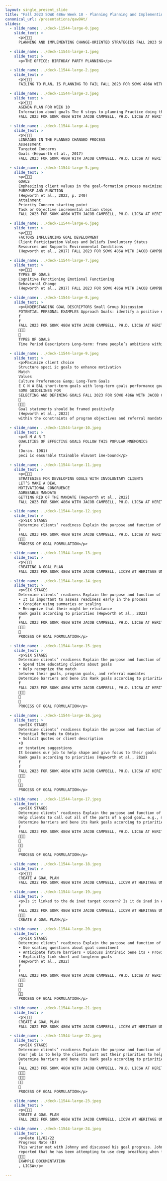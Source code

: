 ```yaml
---
layout: single_present_slide
title: "Fall 2023 SOWK 486w Week 10 - Planning Planning and Implementing Change-Oriented Strategies"
canonical_url: /presentations/qaw9At/
slides:
  - slide_name: ../deck-11544-large-0.jpeg
    slide_text: >
      <p>􀆅􀆅􀋊
      PLANNING AND IMPLEMENTING CHANGE-ORIENTED STRATEGIES FALL 2023 SOWK 486W WEEK 10 JACOB CAMPBELL, PH.D. LICSW AT HERITAGE UNIVERSITY</p>
      
  - slide_name: ../deck-11544-large-1.jpeg
    slide_text: >
      <p>THE OFFICE: BIRTHDAY PARTY PLANNING</p>
      
  - slide_name: ../deck-11544-large-2.jpeg
    slide_text: >
      <p>􀆅􀆅􀋊
      FAILING TO PLAN… IS PLANNING TO FAIL FALL 2023 FOR SOWK 486W WITH JACOB CAMPBELL, PH.D. LICSW AT HERITAGE UNIVERSITY</p>
      
  - slide_name: ../deck-11544-large-3.jpeg
    slide_text: >
      <p>􀆅􀆅􀋊
      AGENDA PLAN FOR WEEK 10
      Information about goals The 6 steps to planning Practice doing the planning process
      FALL 2023 FOR SOWK 486W WITH JACOB CAMPBELL, PH.D. LICSW AT HERITAGE UNIVERSITY</p>
      
  - slide_name: ../deck-11544-large-4.jpeg
    slide_text: >
      <p>􀆅􀆅􀋊
      LINKAGES IN THE PLANNED CHANGED PROCESS
      Assessment
      Targeted Concerns
      Goals (Hepworth et al., 2017)
      FALL 2023 FOR SOWK 486W WITH JACOB CAMPBELL, PH.D. LICSW AT HERITAGE UNIVERSITY</p>
      
  - slide_name: ../deck-11544-large-5.jpeg
    slide_text: >
      <p>􀆅􀆅􀋊
      GOALS
      Emphasizing client values in the goal-formation process maximizes the motivating force of goals and ensures that you and your clients are working in harmony toward the same outcome
      PURPOSE AND FUNCTION
      (Hepworth et al., 2022, p. 240)
      Attainment
      Priority Concern starting point
      Task or Objective incremental action steps
      FALL 2023 FOR SOWK 486W WITH JACOB CAMPBELL, PH.D. LICSW AT HERITAGE UNIVERSITY</p>
      
  - slide_name: ../deck-11544-large-6.jpeg
    slide_text: >
      <p>􀆅􀆅􀋊
      FACTORS INFLUENCING GOAL DEVELOPMENT
      Client Participation Values and Beliefs Involuntary Status
      Resources and Supports Environmental Conditions
      (Hepworth et al., 2017) FALL 2023 FOR SOWK 486W WITH JACOB CAMPBELL, PH.D. LICSW AT HERITAGE UNIVERSITY</p>
      
  - slide_name: ../deck-11544-large-7.jpeg
    slide_text: >
      <p>􀆅􀆅􀋊
      TYPES OF GOALS
      Cognitive Functioning Emotional Functioning
      Behavioral Change
      (Hepworth et al., 2017) FALL 2023 FOR SOWK 486W WITH JACOB CAMPBELL, PH.D. LICSW AT HERITAGE UNIVERSITY</p>
      
  - slide_name: ../deck-11544-large-8.jpeg
    slide_text: >
      <p>UNDERSTANDING GOAL DESCRIPTORS Small Group Discussion
      POTENTIAL PERSONAL EXAMPLES Approach Goals: identify a positive end state, usually emphasizing growth and change Avoidance Goals: identify a future state to be avoided or minimized Performance Goal: goals de ine a inal outcome Learning Goal: emphasize process and the acquisition of knowledge and skills that people can use to achieve short- and long-term goals
      f
      f
      FALL 2023 FOR SOWK 486W WITH JACOB CAMPBELL, PH.D. LICSW AT HERITAGE UNIVERSITY f
      􀆅􀆅􀋊
      􁒄
      TYPES OF GOALS
      Time Period Descriptors Long-term: frame people’s ambitions within their identities and values Short-term: re lect a partialized version of a long-term goal Empowerment Goals: framed toward selfdetermination and agency. They operate at the sociopolitical level, often emphasizing dimensions of consciousness raising, education, social support, and access to resources Conformity: They are represented in mandates and the prerogatives of program objectives and referring authorities Risk/resilience: identify changes in risk and protective processes that are likely to alleviate presenting problems (Hepworth et al., 2022)</p>
      
  - slide_name: ../deck-11544-large-9.jpeg
    slide_text: >
      <p>Maximize client choice
      Structure speci ic goals to enhance motivation
      Match
      Values
      Culture Preferences &amp; Long-Term Goals
      E C N A BAL short-term goals with long-term goals performance goals with learning goals avoidance goals with approach goals compliance-conformity goals with empowerment and risk/resilience goals
      SOME GUIDELINES FOR
      SELECTING AND DEFINING GOALS FALL 2023 FOR SOWK 486W WITH JACOB CAMPBELL, PH.D. LICSW AT HERITAGE UNIVERSITY f
      􁅥
      􀆅􀆅􀋊
      Goal statements should be framed positively
      (Hepworth et al., 2022)
      within the constraints of program objectives and referral mandates</p>
      
  - slide_name: ../deck-11544-large-10.jpeg
    slide_text: >
      <p>S M A R T
      QUALITIES OF EFFECTIVE GOALS FOLLOW THIS POPULAR MNEMONICS
      f
      (Doran. 1981)
      peci ic easurable ttainable elavant ime-bound</p>
      
  - slide_name: ../deck-11544-large-11.jpeg
    slide_text: >
      <p>􀆅􀆅􀋊
      STRATEGIES FOR DEVELOPING GOALS WITH INVOLUNTARY CLIENTS
      LET’S MAKE A DEAL
      MOTIVATIONAL CONGRUENCE
      AGREEABLE MANDATE
      GETTING RID OF THE MANDATE (Hepworth et al., 2022)
      FALL 2023 FOR SOWK 486W WITH JACOB CAMPBELL, PH.D. LICSW AT HERITAGE UNIVERSITY</p>
      
  - slide_name: ../deck-11544-large-12.jpeg
    slide_text: >
      <p>SIX STAGES
      Determine clients’ readiness Explain the purpose and function of goals Formulate client-driven goals Increase goal speci icity Determine barriers and bene its Rank goals according to priorities (Hepworth et al., 2022)
      f
      FALL 2023 FOR SOWK 486W WITH JACOB CAMPBELL, PH.D. LICSW AT HERITAGE UNIVERSITY f
      􀆅􀆅􀋊
      PROCESS OF GOAL FORMULATION</p>
      
  - slide_name: ../deck-11544-large-13.jpeg
    slide_text: >
      <p>􀆅􀆅􀋊
      CREATING A GOAL PLAN
      FALL 2022 FOR SOWK 486W WITH JACOB CAMPBELL, LICSW AT HERITAGE UNIVERSITY</p>
      
  - slide_name: ../deck-11544-large-14.jpeg
    slide_text: >
      <p>SIX STAGES
      Determine clients’ readiness Explain the purpose and function of goals Formulate client-driven goals Increase goal speci icity Determine barriers and bene its
      • It is important to assess readiness early in the process
      • Consider using summaries or scaling
      • Recognize that their might be reluctance
      Rank goals according to priorities (Hepworth et al., 2022)
      f
      FALL 2023 FOR SOWK 486W WITH JACOB CAMPBELL, PH.D. LICSW AT HERITAGE UNIVERSITY f
      􀆅􀆅􀋊
      􀁣
      PROCESS OF GOAL FORMULATION</p>
      
  - slide_name: ../deck-11544-large-15.jpeg
    slide_text: >
      <p>SIX STAGES
      Determine clients’ readiness Explain the purpose and function of goals Formulate client-driven goals Increase goal speci icity
      • Spend time educating clients about goals
      • Help recognize the match
      between their goals, program goals, and referral mandates
      Determine barriers and bene its Rank goals according to priorities (Hepworth et al., 2022)
      f
      FALL 2023 FOR SOWK 486W WITH JACOB CAMPBELL, PH.D. LICSW AT HERITAGE UNIVERSITY f
      􀆅􀆅􀋊
      􀁣
      􀁣
      PROCESS OF GOAL FORMULATION</p>
      
  - slide_name: ../deck-11544-large-16.jpeg
    slide_text: >
      <p>SIX STAGES
      Determine clients’ readiness Explain the purpose and function of goals Formulate client-driven goals Increase goal speci icity Determine barriers and bene its
      Potential Methods to Obtain
      • Solicit quotes or client description
      •O
      er tentative suggestions
      It becomes our job to help shape and give focus to their goals
      Rank goals according to priorities (Hepworth et al., 2022)
      f
      f
      FALL 2023 FOR SOWK 486W WITH JACOB CAMPBELL, PH.D. LICSW AT HERITAGE UNIVERSITY ff
      􀆅􀆅􀋊
      􀁣
      􀁣􀁣
      PROCESS OF GOAL FORMULATION</p>
      
  - slide_name: ../deck-11544-large-17.jpeg
    slide_text: >
      <p>SIX STAGES
      Determine clients’ readiness Explain the purpose and function of goals Formulate client-driven goals Increase goal speci icity
      Help clients to call out all of the parts of a good goal… e.g., make it SMART
      Determine barriers and bene its Rank goals according to priorities (Hepworth et al., 2022)
      f
      FALL 2023 FOR SOWK 486W WITH JACOB CAMPBELL, PH.D. LICSW AT HERITAGE UNIVERSITY f
      􀆅􀆅􀋊
      􀁣
      􀁣􀁣
      􀁣
      PROCESS OF GOAL FORMULATION</p>
      
  - slide_name: ../deck-11544-large-18.jpeg
    slide_text: >
      <p>􀆅􀆅􀋊
      CREATE A GOAL PLAN
      FALL 2022 FOR SOWK 486W WITH JACOB CAMPBELL, LICSW AT HERITAGE UNIVERSITY</p>
      
  - slide_name: ../deck-11544-large-19.jpeg
    slide_text: >
      <p>Is it linked to the de ined target concern? Is it de ined in explicit and measurable terms? Is it feasible? Is it stated in positive terms that emphasize growth?
      f
      FALL 2022 FOR SOWK 486W WITH JACOB CAMPBELL, LICSW AT HERITAGE UNIVERSITY f
      􀆅􀆅􀋊
      CREATE A GOAL PLAN</p>
      
  - slide_name: ../deck-11544-large-20.jpeg
    slide_text: >
      <p>SIX STAGES
      Determine clients’ readiness Explain the purpose and function of goals Formulate client-driven goals Increase goal speci icity Determine barriers and bene its Rank goals according to priorities
      • Use scaling questions about goal commitment
      • Anticipate future barriers • Discuss intrinsic bene its • Provide incentives and rewards when possible
      • Explicitly link short and longterm goals
      (Hepworth et al., 2022)
      f
      f
      FALL 2023 FOR SOWK 486W WITH JACOB CAMPBELL, PH.D. LICSW AT HERITAGE UNIVERSITY f
      􀆅􀆅􀋊
      􀁣􀁣
      􀁣
      􀁣􀁣
      PROCESS OF GOAL FORMULATION</p>
      
  - slide_name: ../deck-11544-large-21.jpeg
    slide_text: >
      <p>􀆅􀆅􀋊
      CREATE A GOAL PLAN
      FALL 2022 FOR SOWK 486W WITH JACOB CAMPBELL, LICSW AT HERITAGE UNIVERSITY</p>
      
  - slide_name: ../deck-11544-large-22.jpeg
    slide_text: >
      <p>SIX STAGES
      Determine clients’ readiness Explain the purpose and function of goals Formulate client-driven goals Increase goal speci icity
      Your job is to help the clients sort out their priorities to help keep them from being overwhelmed and frustrated.
      Determine barriers and bene its Rank goals according to priorities (Hepworth et al., 2022)
      f
      FALL 2023 FOR SOWK 486W WITH JACOB CAMPBELL, PH.D. LICSW AT HERITAGE UNIVERSITY f
      􀆅􀆅􀋊
      􀁣􀁣􀁣
      􀁣􀁣
      􀁣
      PROCESS OF GOAL FORMULATION</p>
      
  - slide_name: ../deck-11544-large-23.jpeg
    slide_text: >
      <p>􀆅􀆅􀋊
      CREATE A GOAL PLAN
      FALL 2022 FOR SOWK 486W WITH JACOB CAMPBELL, LICSW AT HERITAGE UNIVERSITY</p>
      
  - slide_name: ../deck-11544-large-24.jpeg
    slide_text: >
      <p>Date 11/02/22
      Progress Note (D)
      This writer met with Johnny and discussed his goal progress. Johnny
      reported that he has been attempting to use deep breathing when frustrated. He described a situation last week with client 13452, and the incident where he was getting into other students belongings and handling them without permission. Johnny reported taking deep breaths instead of punching 13452. This writer encouraged this positive behavior and reflected experience back to concept of “If Then Thinking.” (I) Johnny appeared cooperative. He appeared to be encouraged by the positive feedback from staff. (P) Follow up with Johnny about progress next week regarding using deep breathing. ———————— Jacob Campbe FALL 2022 FOR SOWK 486W WITH JACOB CAMPBELL, LICSW AT HERITAGE UNIVERSITY ll
      􀆅􀆅􀋊
      EXAMPLE DOCUMENTATION
      , LICSW</p>
      
---
```

